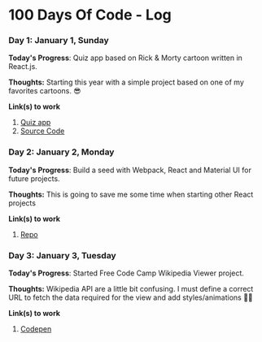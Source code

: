 # 100 Days Of Code - Log

### Day 1: January 1, Sunday

**Today's Progress**: Quiz app based on Rick & Morty cartoon written in React.js.

**Thoughts:** Starting this year with a simple project based on one of my favorites cartoons. 😎

**Link(s) to work**
1. [Quiz app](http://marcorojas.me/quizApp/)
2. [Source Code](https://github.com/MrcRjs/quizApp)

### Day 2: January 2, Monday

**Today's Progress**: Build a seed with Webpack, React and Material UI for future projects.

**Thoughts:** This is going to save me some time when starting other React projects

**Link(s) to work**
1. [Repo](https://github.com/MrcRjs/react-material-seed)

### Day 3: January 3, Tuesday

**Today's Progress**: Started Free Code Camp Wikipedia Viewer project.

**Thoughts:** Wikipedia API are a little bit confusing. I must define a correct URL to fetch the data required for the view and add styles/animations 🙌🏼

**Link(s) to work**
1. [Codepen](http://codepen.io/MrcRjs/pen/JEPPWo/)